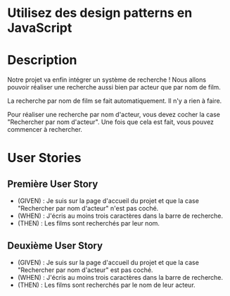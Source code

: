 # Utilisez des design patterns en JavaScript

# Description

Notre projet va enfin intégrer un système de recherche ! Nous allons pouvoir réaliser une recherche aussi bien par acteur que par nom de film.

La recherche par nom de film se fait automatiquement. Il n'y a rien à faire.

Pour réaliser une recherche par nom d'acteur, vous devez cocher la case "Rechercher par nom d'acteur". Une fois que cela est fait, vous pouvez commencer à rechercher.

# User Stories
## Première User Story

- (GIVEN) : Je suis sur la page d'accueil du projet et que la case "Rechercher par nom d'acteur" n'est pas coché.
- (WHEN) : J'écris au moins trois caractères dans la barre de recherche.
- (THEN) : Les films sont recherchés par leur nom.

## Deuxième User Story

- (GIVEN) : Je suis sur la page d'accueil du projet et que la case "Rechercher par nom d'acteur" est pas coché.
- (WHEN) : J'écris au moins trois caractères dans la barre de recherche.
- (THEN) : Les films sont recherchés par le nom de leur acteur.
